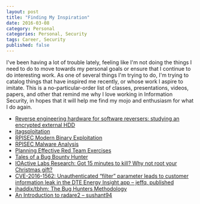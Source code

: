 ```yaml
---
layout: post
title: "Finding My Inspiration"
date: 2016-03-08
category: Personal
categories: Personal, Security
tags: Career, Security
published: false
---
```


I've been having a lot of trouble lately, feeling like I'm not doing the things
I need to do to move towards my personal goals or ensure that I continue to do
interesting work.  As one of several things I'm trying to do, I'm trying to
catalog things that have inspired me recently, or whose work I aspire to imitate.
This is a no-particular-order list of classes, presentations, videos, papers,
and other that remind me why I love working in Information Security, in hopes
that it will help me find my mojo and enthusiasm for what I do again.

* [Reverse engineering hardware for software reversers: studying an encrypted external HDD](http://hardwear.io/wp-content/uploads/2015/10/Slide-hardware_re_for_software_reversers-By-Czarny-Rigo.pdf)
* [jtagsploitation](https://github.com/syncsrc/jtagsploitation)
* [RPISEC Modern Binary Exploitation](https://github.com/RPISEC/MBE)
* [RPISEC Malware Analysis](https://github.com/RPISEC/Malware)
* [Planning Effective Red Team Exercises](https://www.youtube.com/watch?v=E-rKsiXl3To)
* [Tales of a Bug Bounty Hunter](https://www.arneswinnen.net/2016/02/the-tales-of-a-bug-bounty-hunter-10-interesting-vulnerabilities-in-instagram/)
* [IOActive Labs Research: Got 15 minutes to kill? Why not root your Christmas gift?](http://blog.ioactive.com/2016/03/got-15-minutes-to-kill-why-not-root.html)
* [CVE-2016-1562: Unauthenticated “filter” parameter leads to customer information leak in the DTE Energy Insight app – jeffq, published](http://jeffq.com/blog/dteenergy-insight/)
* [jhaddix/tbhm: The Bug Hunters Methodology](https://github.com/jhaddix/tbhm)
* [An Introduction to radare2 – sushant94](http://sushant94.me/2015/05/31/Introduction_to_radare2/)
